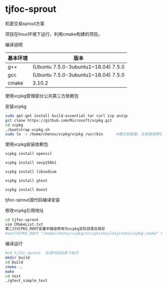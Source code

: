 # tjfoc-sprout

机密交易sprout方案



项目在linux环境下运行，利用cmake构建的项目。

编译说明

| 基本环境 | 版本                                |
| -------- | ----------------------------------- |
| g++      | (Ubuntu 7.5.0-3ubuntu1~18.04) 7.5.0 |
| gcc      | (Ubuntu 7.5.0-3ubuntu1~18.04) 7.5.0 |
| cmake    | 3.10.2                              |

使用vcpkg管理部分公共第三方依赖包

安装vcpkg

```bash
sudo apt-get install build-essential tar curl zip unzip
git clone https://github.com/Microsoft/vcpkg.git
cd vcpkg
./bootstrap-vcpkg.sh
sudo ln -s /home/chenxu/vcpkg/vcpkg /usr/bin      #建立软链接，注意路径修改， /home/chenxu/vcpkg/vcpkg 修改为vcpkg执行文件的绝对路径
```

使用vcpkg安装依赖包

```bash
vcpkg install openssl

vcpkg install secp256k1

vcpkg install libsodium

vcpkg install gtest         

vcpkg install boost
```

tjfoc-sprout源代码编译安装

修改vcpkg引用地址

```bash
cd tjfoc-sprout
vim CMakeList.txt
第二行VCPKG_ROOT变量中路径修改为vcpkg实际目录后保存
#set(VCPKG_ROOT "/home/chenxu/vcpkg/scripts/buildsystems/vcpkg.cmake" CACHE PATH "")
```



编译运行

```bash
#cd tjfoc-sprout  在源代码目录下执行
mkdir build
cd build
cmake ..  
make
cd test
./gtest_simple_test
```

